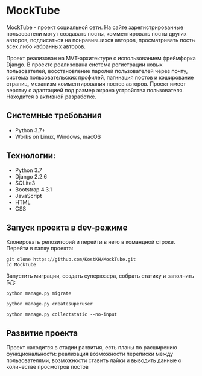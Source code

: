 # MockTube
MockTube - проект социальной сети. На сайте зарегистрированные пользователи могут создавать посты, комментировать посты других авторов, подписаться на понравившихся авторов, просматривать посты всех либо избранных авторов.

Проект реализован на MVT-архитектуре с использованием фреймфорка Django. В проекте реализована система регистрации новых пользователей, восстановление паролей пользователей через почту, система пользовательских профилей, пагинация постов и кэширование страниц, механизм комментирования постов авторов. Проект имеет верстку с адаптацией под размер экрана устройства пользователя.
Находится в активной разработке.

## Системные требования
- Python 3.7+
- Works on Linux, Windows, macOS

## Технологии:
- Python 3.7
- Django 2.2.6
- SQLite3
- Bootstrap 4.3.1
- JavaScript
- HTML
- CSS

## Запуск проекта в dev-режиме
Клонировать репозиторий и перейти в него в командной строке. Перейти в папку проекта:
```
git clone https://github.com/KostKH/MockTube.git
cd MockTube
```
Запустить миграции, создать суперюзера, собрать статику и заполнить БД:
```
python manage.py migrate

python manage.py createsuperuser

python manage.py collectstatic --no-input 
```
## Развитие проекта
Проект находится в стадии развития, есть планы по расширению функциональности: реализация возможности переписки между пользователями, возможности ставить лайки и выводить данные о количестве просмотров постов 
